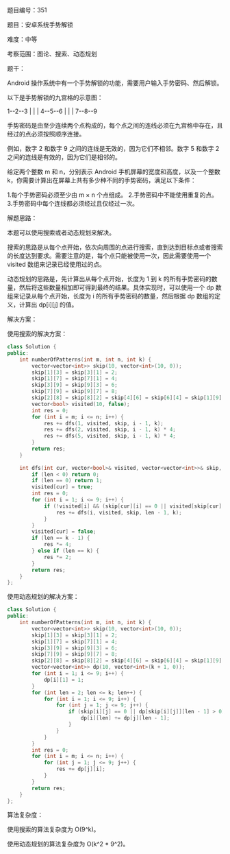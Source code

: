 题目编号：351

题目：安卓系统手势解锁

难度：中等

考察范围：图论、搜索、动态规划

题干：

Android 操作系统中有一个手势解锁的功能，需要用户输入手势密码、然后解锁。

以下是手势解锁的九宫格的示意图：

1--2--3
|  |  |
4--5--6
|  |  |
7--8--9

手势密码是由至少连续两个点构成的，每个点之间的连线必须在九宫格中存在，且经过的点必须按照顺序连接。

例如，数字 2 和数字 9 之间的连线是无效的，因为它们不相邻。数字 5 和数字 2 之间的连线是有效的，因为它们是相邻的。

给定两个整数 m 和 n，分别表示 Android 手机屏幕的宽度和高度，以及一个整数 k，你需要计算出在屏幕上共有多少种不同的手势密码，满足以下条件：

1.每个手势密码必须至少由 m × n 个点组成。
2.手势密码中不能使用重复的点。
3.手势密码中每个连线都必须经过且仅经过一次。

解题思路：

本题可以使用搜索或者动态规划来解决。

搜索的思路是从每个点开始，依次向周围的点进行搜索，直到达到目标点或者搜索的长度达到要求。需要注意的是，每个点只能被使用一次，因此需要使用一个 visited 数组来记录已经使用过的点。

动态规划的思路是，先计算出从每个点开始，长度为 1 到 k 的所有手势密码的数量，然后将这些数量相加即可得到最终的结果。具体实现时，可以使用一个 dp 数组来记录从每个点开始，长度为 i 的所有手势密码的数量，然后根据 dp 数组的定义，计算出 dp[i][j] 的值。

解决方案：

使用搜索的解决方案：

```cpp
class Solution {
public:
    int numberOfPatterns(int m, int n, int k) {
        vector<vector<int>> skip(10, vector<int>(10, 0));
        skip[1][3] = skip[3][1] = 2;
        skip[1][7] = skip[7][1] = 4;
        skip[3][9] = skip[9][3] = 6;
        skip[7][9] = skip[9][7] = 8;
        skip[2][8] = skip[8][2] = skip[4][6] = skip[6][4] = skip[1][9] = skip[9][1] = skip[3][7] = skip[7][3] = 5;
        vector<bool> visited(10, false);
        int res = 0;
        for (int i = m; i <= n; i++) {
            res += dfs(1, visited, skip, i - 1, k);
            res += dfs(2, visited, skip, i - 1, k) * 4;
            res += dfs(5, visited, skip, i - 1, k) * 4;
        }
        return res;
    }
    
    int dfs(int cur, vector<bool>& visited, vector<vector<int>>& skip, int len, int k) {
        if (len < 0) return 0;
        if (len == 0) return 1;
        visited[cur] = true;
        int res = 0;
        for (int i = 1; i <= 9; i++) {
            if (!visited[i] && (skip[cur][i] == 0 || visited[skip[cur][i]])) {
                res += dfs(i, visited, skip, len - 1, k);
            }
        }
        visited[cur] = false;
        if (len == k - 1) {
            res *= 4;
        } else if (len == k) {
            res *= 2;
        }
        return res;
    }
};
```

使用动态规划的解决方案：

```cpp
class Solution {
public:
    int numberOfPatterns(int m, int n, int k) {
        vector<vector<int>> skip(10, vector<int>(10, 0));
        skip[1][3] = skip[3][1] = 2;
        skip[1][7] = skip[7][1] = 4;
        skip[3][9] = skip[9][3] = 6;
        skip[7][9] = skip[9][7] = 8;
        skip[2][8] = skip[8][2] = skip[4][6] = skip[6][4] = skip[1][9] = skip[9][1] = skip[3][7] = skip[7][3] = 5;
        vector<vector<int>> dp(10, vector<int>(k + 1, 0));
        for (int i = 1; i <= 9; i++) {
            dp[i][1] = 1;
        }
        for (int len = 2; len <= k; len++) {
            for (int i = 1; i <= 9; i++) {
                for (int j = 1; j <= 9; j++) {
                    if (skip[i][j] == 0 || dp[skip[i][j]][len - 1] > 0) {
                        dp[i][len] += dp[j][len - 1];
                    }
                }
            }
        }
        int res = 0;
        for (int i = m; i <= n; i++) {
            for (int j = 1; j <= 9; j++) {
                res += dp[j][i];
            }
        }
        return res;
    }
};
```

算法复杂度：

使用搜索的算法复杂度为 O(9^k)。

使用动态规划的算法复杂度为 O(k^2 * 9^2)。